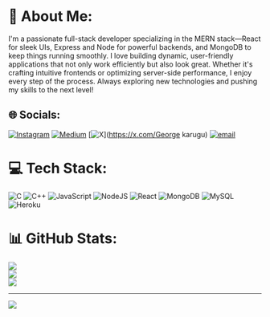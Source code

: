 # 💫 About Me:
I'm a passionate full-stack developer specializing in the MERN stack—React for sleek UIs, Express and Node for powerful backends, and MongoDB to keep things running smoothly. I love building dynamic, user-friendly applications that not only work efficiently but also look great. Whether it's crafting intuitive frontends or optimizing server-side performance, I enjoy every step of the process. Always exploring new technologies and pushing my skills to the next level!


## 🌐 Socials:
[![Instagram](https://img.shields.io/badge/Instagram-%23E4405F.svg?logo=Instagram&logoColor=white)](https://instagram.com/x.ycco) [![Medium](https://img.shields.io/badge/Medium-12100E?logo=medium&logoColor=white)](https://medium.com/@Georgekarugu) [![X](https://img.shields.io/badge/X-black.svg?logo=X&logoColor=white)](https://x.com/George karugu) [![email](https://img.shields.io/badge/Email-D14836?logo=gmail&logoColor=white)](mailto:georgekarugu362@gmail.com) 

# 💻 Tech Stack:
![C](https://img.shields.io/badge/c-%2300599C.svg?style=for-the-badge&logo=c&logoColor=white) ![C++](https://img.shields.io/badge/c++-%2300599C.svg?style=for-the-badge&logo=c%2B%2B&logoColor=white) ![JavaScript](https://img.shields.io/badge/javascript-%23323330.svg?style=for-the-badge&logo=javascript&logoColor=%23F7DF1E) ![NodeJS](https://img.shields.io/badge/node.js-6DA55F?style=for-the-badge&logo=node.js&logoColor=white) ![React](https://img.shields.io/badge/react-%2320232a.svg?style=for-the-badge&logo=react&logoColor=%2361DAFB) ![MongoDB](https://img.shields.io/badge/MongoDB-%234ea94b.svg?style=for-the-badge&logo=mongodb&logoColor=white) ![MySQL](https://img.shields.io/badge/mysql-4479A1.svg?style=for-the-badge&logo=mysql&logoColor=white) ![Heroku](https://img.shields.io/badge/heroku-%23430098.svg?style=for-the-badge&logo=heroku&logoColor=white)
# 📊 GitHub Stats:
![](https://github-readme-stats.vercel.app/api?username=georgekarugu&theme=dark&hide_border=false&include_all_commits=false&count_private=false)<br/>
![](https://github-readme-streak-stats.herokuapp.com/?user=georgekarugu&theme=dark&hide_border=false)<br/>
![](https://github-readme-stats.vercel.app/api/top-langs/?username=georgekarugu&theme=dark&hide_border=false&include_all_commits=false&count_private=false&layout=compact)

---
[![](https://visitcount.itsvg.in/api?id=georgekarugu&icon=0&color=0)](https://visitcount.itsvg.in)

<!-- Proudly created with GPRM ( https://gprm.itsvg.in ) -->
